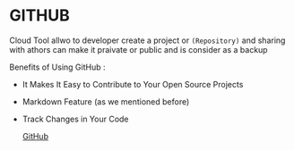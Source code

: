 # GITHUB

Cloud Tool allwo to developer create a project or `(Repository)` and sharing with athors
can make it praivate or public and is consider as a backup 



Benefits of Using GitHub :

* It Makes It Easy to Contribute to Your Open Source Projects
* Markdown Feature (as we mentioned before)
* Track Changes in Your Code


    [GitHub](https://github.com/)

     

